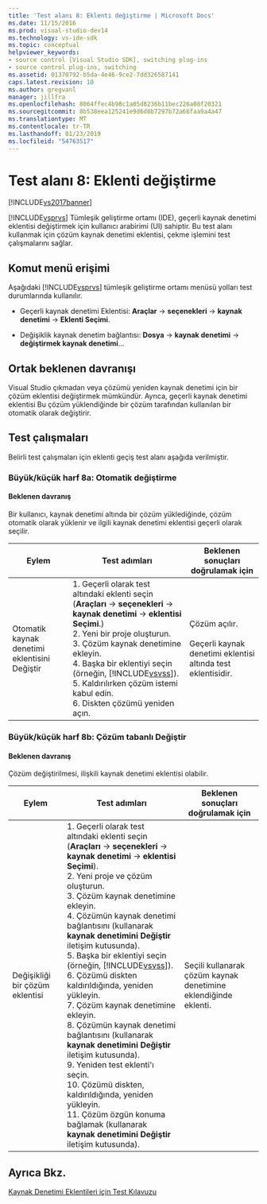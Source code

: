 ```yaml
---
title: 'Test alanı 8: Eklenti değiştirme | Microsoft Docs'
ms.date: 11/15/2016
ms.prod: visual-studio-dev14
ms.technology: vs-ide-sdk
ms.topic: conceptual
helpviewer_keywords:
- source control [Visual Studio SDK], switching plug-ins
- source control plug-ins, switching
ms.assetid: 01370792-b5da-4e46-9ce2-7dd326587141
caps.latest.revision: 10
ms.author: gregvanl
manager: jillfra
ms.openlocfilehash: 8064ffec4b98c1a05d8236b11bec226a08f20321
ms.sourcegitcommit: 8b538eea125241e9d6d8b7297b72a66faa9a4a47
ms.translationtype: MT
ms.contentlocale: tr-TR
ms.lasthandoff: 01/23/2019
ms.locfileid: "54763517"
---
```

# <a name="test-area-8-plug-in-switching"></a>Test alanı 8: Eklenti değiştirme
[!INCLUDE[vs2017banner](../../includes/vs2017banner.md)]

[!INCLUDE[vsprvs](../../includes/vsprvs-md.md)] Tümleşik geliştirme ortamı (IDE), geçerli kaynak denetimi eklentisi değiştirmek için kullanıcı arabirimi (UI) sahiptir. Bu test alanı kullanmak için çözüm kaynak denetimi eklentisi, çekme işlemini test çalışmalarını sağlar.  
  
## <a name="command-menu-access"></a>Komut menü erişimi  
 Aşağıdaki [!INCLUDE[vsprvs](../../includes/vsprvs-md.md)] tümleşik geliştirme ortamı menüsü yolları test durumlarında kullanılır.  
  
-   Geçerli kaynak denetimi Eklentisi: **Araçlar** -> **seçenekleri** -> **kaynak denetimi** -> **Eklenti Seçimi**.  
  
-   Değişiklik kaynak denetim bağlantısı: **Dosya** -> **kaynak denetimi** -> **değiştirmek kaynak denetimi**...  
  
## <a name="common-expected-behavior"></a>Ortak beklenen davranışı  
 Visual Studio çıkmadan veya çözümü yeniden kaynak denetimi için bir çözüm eklentisi değiştirmek mümkündür. Ayrıca, geçerli kaynak denetimi eklentisi Bu çözüm yüklendiğinde bir çözüm tarafından kullanılan bir otomatik olarak değiştirir.  
  
## <a name="test-cases"></a>Test çalışmaları  
 Belirli test çalışmaları için eklenti geçiş test alanı aşağıda verilmiştir.  
  
### <a name="case-8a-automatic-change"></a>Büyük/küçük harf 8a: Otomatik değiştirme  
  
#### <a name="expected-behavior"></a>Beklenen davranış  
 Bir kullanıcı, kaynak denetimi altında bir çözüm yüklediğinde, çözüm otomatik olarak yüklenir ve ilgili kaynak denetimi eklentisi geçerli olarak seçilir.  
  
|Eylem|Test adımları|Beklenen sonuçları doğrulamak için|  
|------------|----------------|--------------------------------|  
|Otomatik kaynak denetimi eklentisini Değiştir|1.  Geçerli olarak test altındaki eklenti seçin (**Araçları** -> **seçenekleri** -> **kaynak denetimi** -> **eklentisi Seçimi**.)<br />2.  Yeni bir proje oluşturun.<br />3.  Çözüm kaynak denetimine ekleyin.<br />4.  Başka bir eklentiyi seçin (örneğin, [!INCLUDE[vsvss](../../includes/vsvss-md.md)]).<br />5.  Kaldırılırken çözüm istemi kabul edin.<br />6.  Diskten çözümü yeniden açın.|Çözüm açılır.<br /><br /> Geçerli kaynak denetimi eklentisi altında test eklentisidir.|  
  
### <a name="case-8b-solution-based-change"></a>Büyük/küçük harf 8b: Çözüm tabanlı Değiştir  
  
#### <a name="expected-behavior"></a>Beklenen davranış  
 Çözüm değiştirilmesi, ilişkili kaynak denetimi eklentisi olabilir.  
  
|Eylem|Test adımları|Beklenen sonuçları doğrulamak için|  
|------------|----------------|--------------------------------|  
|Değişikliği bir çözüm eklentisi|1.  Geçerli olarak test altındaki eklenti seçin (**Araçları** -> **seçenekleri** -> **kaynak denetimi** -> **eklentisi Seçimi**).<br />2.  Yeni proje ve çözüm oluşturun.<br />3.  Çözüm kaynak denetimine ekleyin.<br />4.  Çözümün kaynak denetimi bağlantısını (kullanarak **kaynak denetimini Değiştir** iletişim kutusunda).<br />5.  Başka bir eklentiyi seçin (örneğin, [!INCLUDE[vsvss](../../includes/vsvss-md.md)]).<br />6.  Çözümü diskten kaldırıldığında, yeniden yükleyin.<br />7.  Çözüm kaynak denetimine ekleyin.<br />8.  Çözümün kaynak denetimi bağlantısını (kullanarak **kaynak denetimini Değiştir** iletişim kutusunda).<br />9. Yeniden test eklenti'ı seçin.<br />10. Çözümü diskten, kaldırıldığında, yeniden yükleyin.<br />11. Çözüm özgün konuma bağlamak (kullanarak **kaynak denetimini Değiştir** iletişim kutusunda).|Seçili kullanarak çözüm kaynak denetimine eklendiğinde eklenti.|  
  
## <a name="see-also"></a>Ayrıca Bkz.  
 [Kaynak Denetimi Eklentileri için Test Kılavuzu](../../extensibility/internals/test-guide-for-source-control-plug-ins.md)
